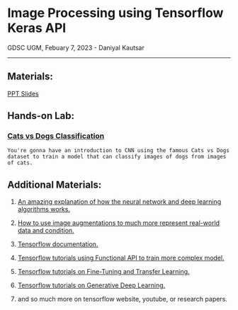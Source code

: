 # Image Processing using Tensorflow Keras API

GDSC UGM, Febuary 7, 2023 - Daniyal Kautsar

---

## Materials:
[PPT Slides](somelinks)

## Hands-on Lab:

### [Cats vs Dogs Classification](https://github.com/mdaniyalk/image-processing-gdsc-ugm/blob/main/Cats_vs_Dogs_hands_on.ipynb)

`You're gonna have an introduction to CNN using the famous Cats vs Dogs dataset to train a model that can classify images of dogs from images of cats.`

## Additional Materials:

1. [An amazing explanation of how the neural network and deep learning algorithms works.](https://youtube.com/playlist?list=PLZHQObOWTQDNU6R1_67000Dx_ZCJB-3pi)

2. [How to use image augmentations to much more represent real-world data and condition.](https://www.tensorflow.org/tutorials/images/data_augmentation)

3. [Tensorflow documentation.](https://www.tensorflow.org/api_docs/python/tf)

4. [Tensorflow tutorials using Functional API to train more complex model.](https://www.tensorflow.org/guide/keras/functional)

5. [Tensorflow tutorials on Fine-Tuning and Transfer Learning.](https://www.tensorflow.org/tutorials/images/transfer_learning)

6. [Tensorflow tutorials on Generative Deep Learning.](https://www.tensorflow.org/tutorials/generative)

7. and so much more on tensorflow website, youtube, or research papers.


  